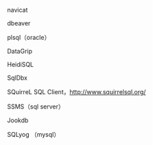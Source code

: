 navicat

dbeaver

plsql（oracle）

DataGrip

HeidiSQL 

SqlDbx

SQuirreL SQL Client，http://www.squirrelsql.org/

SSMS（sql server）

Jookdb

SQLyog （mysql）